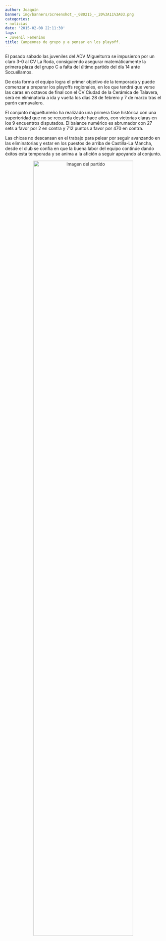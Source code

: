 ```yaml
---
author: Joaquín
banner: img/banners/Screenshot_-_080215_-_20%3A11%3A03.png
categories:
- noticias
date: '2015-02-08 22:11:30'
tags:
- Juvenil Femenino
title: Campeonas de grupo y a pensar en los playoff.
---
```


El pasado sábado las juveniles del ADV Miguelturra se impusieron por un claro 3-0 al CV La Roda, consiguiendo asegurar matemáticamente la primera plaza del grupo C a falta del último partido del día 14 ante Socuéllamos.

De esta forma el equipo logra el primer objetivo de la temporada y puede comenzar a preparar los playoffs regionales, en los que tendrá que verse las caras en octavos de final con el CV Ciudad de la Cerámica de Talavera, será en eliminatoria a ida y vuelta los días 28 de febrero y 7 de marzo tras el parón carnavalero.

El conjunto miguelturreño ha realizado una primera fase histórica con una superioridad que no se recuerda desde hace años, con victorias claras en los 9 encuentros disputados. El balance numérico es abrumador con 27 sets a favor por 2 en contra y 712 puntos a favor por 470 en contra.

Las chicas no descansan en el trabajo para pelear por seguir avanzando en las eliminatorias y estar en los puestos de arriba de Castilla-La Mancha, desde el club se confía en que la buena labor del equipo continúe dando éxitos esta temporada y se anima a la afición a seguir apoyando al conjunto.

<center>
<a target="_new" href="http://www.advmiguelturra.org/img/banners/Screenshot%20-%20080215%20-%2020%3A11%3A03.png"> 
<img alt="Imagen del partido" width="80%" align="center" src="http://www.advmiguelturra.org/img/banners/Screenshot%20-%20080215%20-%2020%3A11%3A03.png"/> </a> </center>


